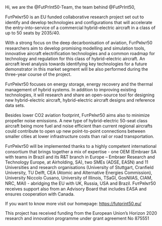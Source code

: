 Hi, we are the @FutPrInt50-Team, the team behind @FutPrInt50,

FᴜᴛPʀIɴᴛ50 is an EU funded collaborative research project set out to identify and develop technologies and configurations that will accelerate the entry-into-service 
of a commercial hybrid-electric aircraft in a class of up to 50 seats by 2035/40.

With a strong focus on the deep decarbonisation of aviation, FᴜᴛPʀIɴᴛ50 researchers aim to develop promising modelling and simulation tools, innovative aircraft electrification 
technologies and a common roadmap for technology and regulation for this class of hybrid-electric aircraft. An aircraft level analysis towards identifying key technologies for 
a future demonstrator in this market segment will be also performed during the three-year course of the project.

FᴜᴛPʀIɴᴛ50 focuses on energy storage, energy recovery and the thermal management of hybrid systems. In addition to improving existing technologies, it will research and share 
an open-source tool for designing new hybrid-electric aircraft, hybrid-electric aircraft designs and reference data sets.

Besides lower CO2 aviation footprint, FᴜᴛPʀIɴᴛ50 aims also to minimize propeller noise emissions.  A new type of hybrid-electric 50-seat class aircraft being more fuel and noise 
efficient than current regional aircrafts could contribute to open up new point-to-point connections between smaller cities at lower infrastructure costs than rail or road 
transportation.

FᴜᴛPʀIɴᴛ50 will be implemented thanks to a highly competent international consortium that brings together a mix of expertise - one OEM (Embraer SA with teams in Brazil and its 
R&T branch in Europe – Embraer Research and Technology Europe, at Airholding, SA), two SMEs (ADSE, EASN) and 11 Universities and research organisations (University of Stuttgart, 
Cranfield University, TU Delft, CEA (Atomic and Alternative Energies Commission), University Niccolo Cusano, University of Illinois, TSaGI, GosNIIAS, CIAM, NRC, MAI) - abridging 
the EU with UK, Russia, USA and Brazil. FᴜᴛPʀIɴᴛ50 receives support also from an Advisory Board that includes EASA and ensures cooperation with Canada.

If you want to know more visit our homepage: https://futprint50.eu/

This project has received funding from the European Union’s Horizon 2020 research and innovation programme under grant agreement No 875551

<!---
FutPrInt50-Team/FutPrInt50-Team is a ✨ special ✨ repository because its `README.md` (this file) appears on your GitHub profile.
You can click the Preview link to take a look at your changes.
--->
